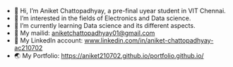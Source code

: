 - 👋 Hi, I’m Aniket Chattopadhyay, a pre-final uyear student in VIT Chennai.
- 👀 I’m interested in the fields of Electronics and Data science.
- 🌱 I’m currently learning Data science and its different aspects.
- 📩 My mailid: aniketchattopadhyay01@gmail.com
- 🔗 My LinkedIn account: www.linkedin.com/in/aniket-chattopadhyay-ac210702
- 🌏 My Portfolio: https://aniket210702.github.io/portfolio.github.io/
